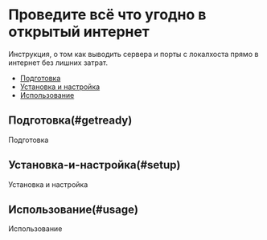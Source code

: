 # Проведите всё что угодно в открытый интернет

Инструкция, о том как выводить сервера и порты с локалхоста прямо в интернет без лишних затрат.

+ [Подготовка](#getready)
+ [Установка и настройка](#setup)
+ [Использование](#usage)

## Подготовка(#getready)

Подготовка

## Установка-и-настройка(#setup)

Установка и настройка

## Использование(#usage)

Использование
